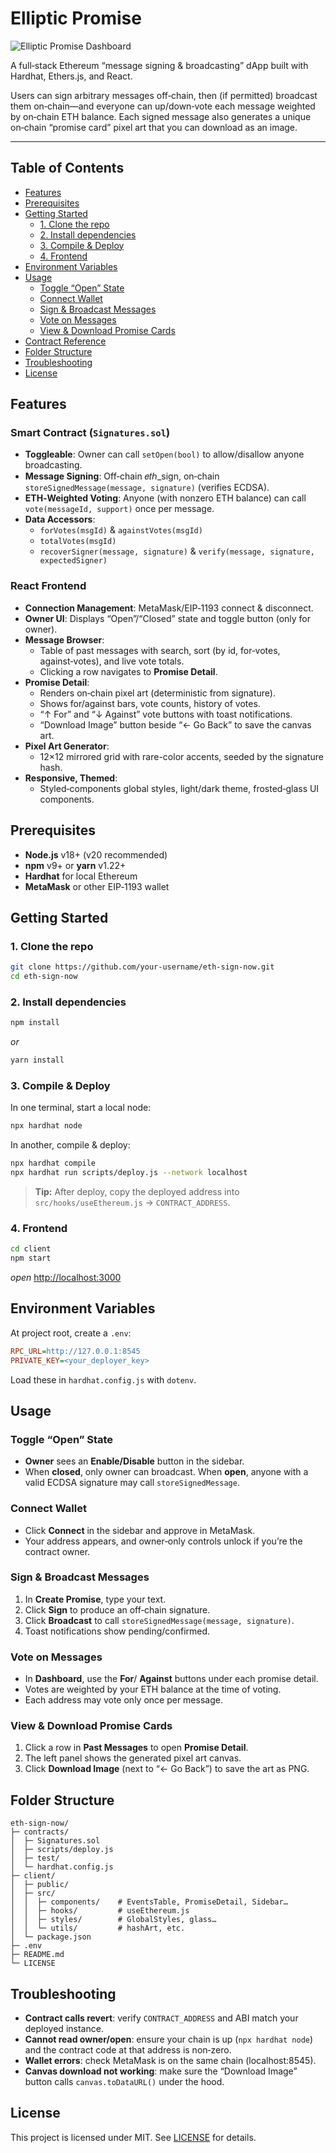 # Elliptic Promise

![Elliptic Promise Dashboard](/screenshots/PromiseView.png)

A full‑stack Ethereum “message signing & broadcasting” dApp built with Hardhat, Ethers.js, and React.

Users can sign arbitrary messages off‑chain, then (if permitted) broadcast them on‑chain—and everyone can up/down‑vote each message weighted by on‑chain ETH balance. Each signed message also generates a unique on‑chain “promise card” pixel art that you can download as an image.

---

## Table of Contents

- [Features](#features)
- [Prerequisites](#prerequisites)
- [Getting Started](#getting-started)
  - [1. Clone the repo](#1-clone-the-repo)
  - [2. Install dependencies](#2-install-dependencies)
  - [3. Compile & Deploy](#3-compile--deploy)
  - [4. Frontend](#4-frontend)
- [Environment Variables](#environment-variables)
- [Usage](#usage)
  - [Toggle “Open” State](#toggle-open-state)
  - [Connect Wallet](#connect-wallet)
  - [Sign & Broadcast Messages](#sign--broadcast-messages)
  - [Vote on Messages](#vote-on-messages)
  - [View & Download Promise Cards](#view--download-promise-cards)
- [Contract Reference](#contract-reference)
- [Folder Structure](#folder-structure)
- [Troubleshooting](#troubleshooting)
- [License](#license)

## Features

### Smart Contract (`Signatures.sol`)

- **Toggleable**: Owner can call `setOpen(bool)` to allow/disallow anyone broadcasting.
- **Message Signing**: Off‑chain 𝑒𝑡ℎ_sign, on‑chain `storeSignedMessage(message, signature)` (verifies ECDSA).
- **ETH‑Weighted Voting**: Anyone (with nonzero ETH balance) can call `vote(messageId, support)` once per message.
- **Data Accessors**:
  - `forVotes(msgId)` & `againstVotes(msgId)`
  - `totalVotes(msgId)`
  - `recoverSigner(message, signature)` & `verify(message, signature, expectedSigner)`

### React Frontend

- **Connection Management**: MetaMask/EIP‑1193 connect & disconnect.
- **Owner UI**: Displays “Open”/“Closed” state and toggle button (only for owner).
- **Message Browser**:
  - Table of past messages with search, sort (by id, for‑votes, against‑votes), and live vote totals.
  - Clicking a row navigates to **Promise Detail**.
- **Promise Detail**:
  - Renders on‑chain pixel art (deterministic from signature).
  - Shows for/against bars, vote counts, history of votes.
  - “↑ For” and “↓ Against” vote buttons with toast notifications.
  - “Download Image” button beside “← Go Back” to save the canvas art.
- **Pixel Art Generator**:
  - 12×12 mirrored grid with rare-color accents, seeded by the signature hash.
- **Responsive, Themed**:
  - Styled‑components global styles, light/dark theme, frosted‑glass UI components.

## Prerequisites

- **Node.js** v18+ (v20 recommended)
- **npm** v9+ or **yarn** v1.22+
- **Hardhat** for local Ethereum
- **MetaMask** or other EIP‑1193 wallet

## Getting Started

### 1. Clone the repo

```bash
git clone https://github.com/your-username/eth-sign-now.git
cd eth-sign-now
```

### 2. Install dependencies

```bash
npm install
```

_or_

```bash
yarn install
```

### 3. Compile & Deploy

In one terminal, start a local node:

```bash
npx hardhat node
```

In another, compile & deploy:

```bash
npx hardhat compile
npx hardhat run scripts/deploy.js --network localhost
```

> **Tip:** After deploy, copy the deployed address into
> `src/hooks/useEthereum.js` → `CONTRACT_ADDRESS`.

### 4. Frontend

```bash
cd client
npm start
```

_open_ [http://localhost:3000](http://localhost:3000)

## Environment Variables

At project root, create a `.env`:

```ini
RPC_URL=http://127.0.0.1:8545
PRIVATE_KEY=<your_deployer_key>
```

Load these in `hardhat.config.js` with `dotenv`.

## Usage

### Toggle “Open” State

- **Owner** sees an **Enable/Disable** button in the sidebar.
- When **closed**, only owner can broadcast. When **open**, anyone with a valid ECDSA signature may call `storeSignedMessage`.

### Connect Wallet

- Click **Connect** in the sidebar and approve in MetaMask.
- Your address appears, and owner‑only controls unlock if you’re the contract owner.

### Sign & Broadcast Messages

1. In **Create Promise**, type your text.
2. Click **Sign** to produce an off‑chain signature.
3. Click **Broadcast** to call `storeSignedMessage(message, signature)`.
4. Toast notifications show pending/confirmed.

### Vote on Messages

- In **Dashboard**, use the **For**/ **Against** buttons under each promise detail.
- Votes are weighted by your ETH balance at the time of voting.
- Each address may vote only once per message.

### View & Download Promise Cards

1. Click a row in **Past Messages** to open **Promise Detail**.
2. The left panel shows the generated pixel art canvas.
3. Click **Download Image** (next to “← Go Back”) to save the art as PNG.

## Folder Structure

```
eth-sign-now/
├─ contracts/
│  ├─ Signatures.sol
│  ├─ scripts/deploy.js
│  ├─ test/
│  └─ hardhat.config.js
├─ client/
│  ├─ public/
│  ├─ src/
│  │  ├─ components/    # EventsTable, PromiseDetail, Sidebar…
│  │  ├─ hooks/         # useEthereum.js
│  │  ├─ styles/        # GlobalStyles, glass…
│  │  └─ utils/         # hashArt, etc.
│  └─ package.json
├─ .env
├─ README.md
└─ LICENSE
```

## Troubleshooting

- **Contract calls revert**: verify `CONTRACT_ADDRESS` and ABI match your deployed instance.
- **Cannot read owner/open**: ensure your chain is up (`npx hardhat node`) and the contract code at that address is non‑zero.
- **Wallet errors**: check MetaMask is on the same chain (localhost:8545).
- **Canvas download not working**: make sure the “Download Image” button calls `canvas.toDataURL()` under the hood.

## License

This project is licensed under MIT. See [LICENSE](LICENSE) for details.
